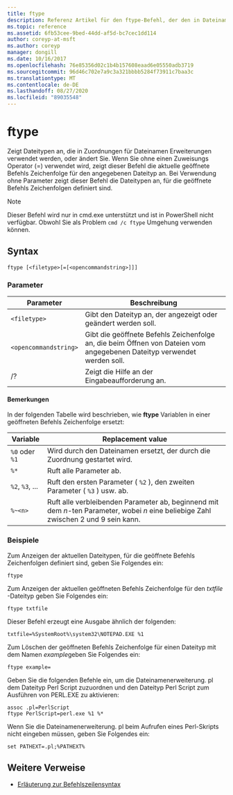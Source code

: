 ```yaml
---
title: ftype
description: Referenz Artikel für den ftype-Befehl, der den in Dateinamen Erweiterungs Zuordnungen verwendeten Dateityp anzeigt oder ändert.
ms.topic: reference
ms.assetid: 6fb53cee-9bed-44dd-af5d-bc7cec1dd114
author: coreyp-at-msft
ms.author: coreyp
manager: dongill
ms.date: 10/16/2017
ms.openlocfilehash: 76e85356d02c1b4b157608eaad6e05550adb3719
ms.sourcegitcommit: 96d46c702e7a9c3a321bbbb5284f73911c7baa3c
ms.translationtype: MT
ms.contentlocale: de-DE
ms.lasthandoff: 08/27/2020
ms.locfileid: "89035548"
---
```

# <a name="ftype"></a>ftype

Zeigt Dateitypen an, die in Zuordnungen für Dateinamen Erweiterungen verwendet werden, oder ändert Sie. Wenn Sie ohne einen Zuweisungs Operator (=) verwendet wird, zeigt dieser Befehl die aktuelle geöffnete Befehls Zeichenfolge für den angegebenen Dateityp an. Bei Verwendung ohne Parameter zeigt dieser Befehl die Dateitypen an, für die geöffnete Befehls Zeichenfolgen definiert sind.

> [!NOTE]
> Dieser Befehl wird nur in cmd.exe unterstützt und ist in PowerShell nicht verfügbar.
> Obwohl Sie als Problem `cmd /c ftype` Umgehung verwenden können.

## <a name="syntax"></a>Syntax

```
ftype [<filetype>[=[<opencommandstring>]]]
```

### <a name="parameters"></a>Parameter

| Parameter | Beschreibung |
| --------- | ----------- |
| `<filetype>` | Gibt den Dateityp an, der angezeigt oder geändert werden soll. |
| `<opencommandstring>` | Gibt die geöffnete Befehls Zeichenfolge an, die beim Öffnen von Dateien vom angegebenen Dateityp verwendet werden soll.|
| /? | Zeigt die Hilfe an der Eingabeaufforderung an. |

#### <a name="remarks"></a>Bemerkungen

In der folgenden Tabelle wird beschrieben, wie **ftype** Variablen in einer geöffneten Befehls Zeichenfolge ersetzt:

| Variable | Replacement value |
| -------- | ----------------- |
| `%0` oder `%1` | Wird durch den Dateinamen ersetzt, der durch die Zuordnung gestartet wird. |
| `%*` | Ruft alle Parameter ab. |
| `%2`, `%3`, ... | Ruft den ersten Parameter ( `%2` ), den zweiten Parameter ( `%3` ) usw. ab. |
| `%~<n>` | Ruft alle verbleibenden Parameter ab, beginnend mit dem *n*-ten Parameter, wobei *n* eine beliebige Zahl zwischen 2 und 9 sein kann. |

### <a name="examples"></a>Beispiele

Zum Anzeigen der aktuellen Dateitypen, für die geöffnete Befehls Zeichenfolgen definiert sind, geben Sie Folgendes ein:

```
ftype
```

Zum Anzeigen der aktuellen geöffneten Befehls Zeichenfolge für den *txtfile* -Dateityp geben Sie Folgendes ein:

```
ftype txtfile
```

Dieser Befehl erzeugt eine Ausgabe ähnlich der folgenden:

`txtfile=%SystemRoot%\system32\NOTEPAD.EXE %1`

Zum Löschen der geöffneten Befehls Zeichenfolge für einen Dateityp mit dem Namen *example*geben Sie Folgendes ein:

```
ftype example=
```

Geben Sie die folgenden Befehle ein, um die Dateinamenerweiterung. pl dem Dateityp Perl Script zuzuordnen und den Dateityp Perl Script zum Ausführen von PERL.EXE zu aktivieren:

```
assoc .pl=PerlScript
ftype PerlScript=perl.exe %1 %*
```

Wenn Sie die Dateinamenerweiterung. pl beim Aufrufen eines Perl-Skripts nicht eingeben müssen, geben Sie Folgendes ein:

```
set PATHEXT=.pl;%PATHEXT%
```

## <a name="additional-references"></a>Weitere Verweise

- [Erläuterung zur Befehlszeilensyntax](command-line-syntax-key.md)
